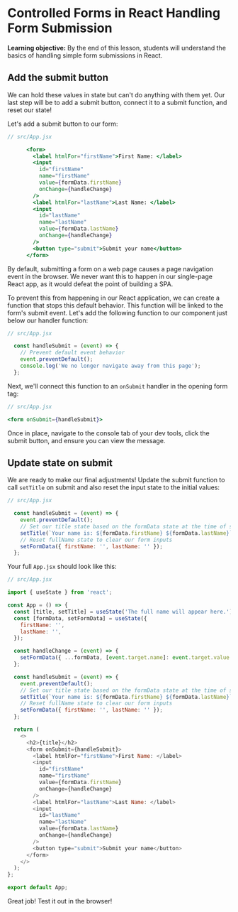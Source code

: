 <h1>
  <span class="headline">Controlled Forms in React</span>
  <span class="subhead">Handling Form Submission</span>
</h1>

**Learning objective:** By the end of this lesson, students will understand the basics of handling simple form submissions in React.

## Add the submit button

We can hold these values in state but can't do anything with them yet. Our last step will be to add a submit button, connect it to a submit function, and reset our state!

Let's add a submit button to our form:

```jsx
// src/App.jsx

      <form>
        <label htmlFor="firstName">First Name: </label>
        <input
          id="firstName"
          name="firstName"
          value={formData.firstName}
          onChange={handleChange}
        />
        <label htmlFor="lastName">Last Name: </label>
        <input
          id="lastName"
          name="lastName"
          value={formData.lastName}
          onChange={handleChange}
        />
        <button type="submit">Submit your name</button>
      </form>
```

By default, submitting a form on a web page causes a page navigation event in the browser. We never want this to happen in our single-page React app, as it would defeat the point of building a SPA.

To prevent this from happening in our React application, we can create a function that stops this default behavior. This function will be linked to the form's submit event. Let's add the following function to our component just below our handler function:

```jsx
// src/App.jsx

  const handleSubmit = (event) => {
    // Prevent default event behavior
    event.preventDefault();
    console.log('We no longer navigate away from this page');
  };
```

Next, we'll connect this function to an `onSubmit` handler in the opening form tag:

```jsx
// src/App.jsx

<form onSubmit={handleSubmit}>
```

Once in place, navigate to the console tab of your dev tools, click the submit button, and ensure you can view the message.

## Update state on submit

We are ready to make our final adjustments! Update the submit function to call `setTitle` on submit and also reset the input state to the initial values:

```jsx
// src/App.jsx

  const handleSubmit = (event) => {
    event.preventDefault();
    // Set our title state based on the formData state at the time of submission
    setTitle(`Your name is: ${formData.firstName} ${formData.lastName}`);
    // Reset fullName state to clear our form inputs
    setFormData({ firstName: '', lastName: '' });
  };
```

Your full `App.jsx` should look like this:

```javascript
// src/App.jsx

import { useState } from 'react';

const App = () => {
  const [title, setTitle] = useState('The full name will appear here.');
  const [formData, setFormData] = useState({
    firstName: '',
    lastName: '',
  });

  const handleChange = (event) => {
    setFormData({ ...formData, [event.target.name]: event.target.value });
  };

  const handleSubmit = (event) => {
    event.preventDefault();
    // Set our title state based on the formData state at the time of submission
    setTitle(`Your name is: ${formData.firstName} ${formData.lastName}`);
    // Reset fullName state to clear our form inputs
    setFormData({ firstName: '', lastName: '' });
  };

  return (
    <>
      <h2>{title}</h2>
      <form onSubmit={handleSubmit}>
        <label htmlFor="firstName">First Name: </label>
        <input
          id="firstName"
          name="firstName"
          value={formData.firstName}
          onChange={handleChange}
        />
        <label htmlFor="lastName">Last Name: </label>
        <input
          id="lastName"
          name="lastName"
          value={formData.lastName}
          onChange={handleChange}
        />
        <button type="submit">Submit your name</button>
      </form>
    </>
  );
};

export default App;

```

Great job! Test it out in the browser!
